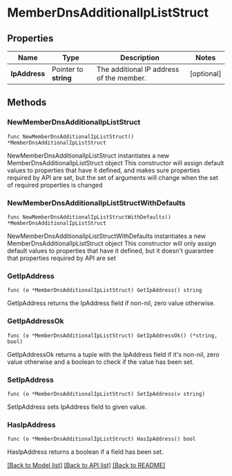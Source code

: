 # MemberDnsAdditionalIpListStruct

## Properties

Name | Type | Description | Notes
------------ | ------------- | ------------- | -------------
**IpAddress** | Pointer to **string** | The additional IP address of the member. | [optional] 

## Methods

### NewMemberDnsAdditionalIpListStruct

`func NewMemberDnsAdditionalIpListStruct() *MemberDnsAdditionalIpListStruct`

NewMemberDnsAdditionalIpListStruct instantiates a new MemberDnsAdditionalIpListStruct object
This constructor will assign default values to properties that have it defined,
and makes sure properties required by API are set, but the set of arguments
will change when the set of required properties is changed

### NewMemberDnsAdditionalIpListStructWithDefaults

`func NewMemberDnsAdditionalIpListStructWithDefaults() *MemberDnsAdditionalIpListStruct`

NewMemberDnsAdditionalIpListStructWithDefaults instantiates a new MemberDnsAdditionalIpListStruct object
This constructor will only assign default values to properties that have it defined,
but it doesn't guarantee that properties required by API are set

### GetIpAddress

`func (o *MemberDnsAdditionalIpListStruct) GetIpAddress() string`

GetIpAddress returns the IpAddress field if non-nil, zero value otherwise.

### GetIpAddressOk

`func (o *MemberDnsAdditionalIpListStruct) GetIpAddressOk() (*string, bool)`

GetIpAddressOk returns a tuple with the IpAddress field if it's non-nil, zero value otherwise
and a boolean to check if the value has been set.

### SetIpAddress

`func (o *MemberDnsAdditionalIpListStruct) SetIpAddress(v string)`

SetIpAddress sets IpAddress field to given value.

### HasIpAddress

`func (o *MemberDnsAdditionalIpListStruct) HasIpAddress() bool`

HasIpAddress returns a boolean if a field has been set.


[[Back to Model list]](../README.md#documentation-for-models) [[Back to API list]](../README.md#documentation-for-api-endpoints) [[Back to README]](../README.md)


